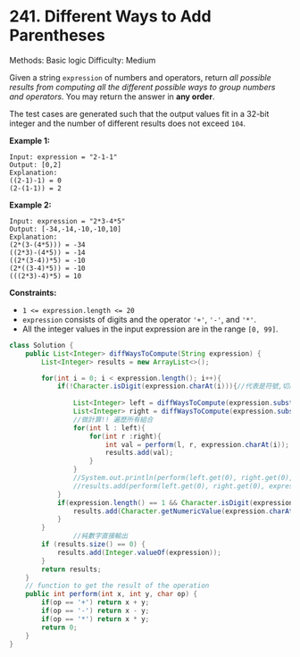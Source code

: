 # 241. Different Ways to Add Parentheses

Methods: Basic logic
Difficulty: Medium

Given a string `expression` of numbers and operators, return *all possible results from computing all the different possible ways to group numbers and operators*. You may return the answer in **any order**.

The test cases are generated such that the output values fit in a 32-bit integer and the number of different results does not exceed `104`.

**Example 1:**

```
Input: expression = "2-1-1"
Output: [0,2]
Explanation:
((2-1)-1) = 0
(2-(1-1)) = 2

```

**Example 2:**

```
Input: expression = "2*3-4*5"
Output: [-34,-14,-10,-10,10]
Explanation:
(2*(3-(4*5))) = -34
((2*3)-(4*5)) = -14
((2*(3-4))*5) = -10
(2*((3-4)*5)) = -10
(((2*3)-4)*5) = 10

```

**Constraints:**

- `1 <= expression.length <= 20`
- `expression` consists of digits and the operator `'+'`, `'-'`, and `'*'`.
- All the integer values in the input expression are in the range `[0, 99]`.

```java
class Solution {
    public List<Integer> diffWaysToCompute(String expression) {
        List<Integer> results = new ArrayList<>();

        for(int i = 0; i < expression.length(); i++){
            if(!Character.isDigit(expression.charAt(i))){//代表是符號,切成左右兩側
    
                List<Integer> left = diffWaysToCompute(expression.substring(0, i));
                List<Integer> right = diffWaysToCompute(expression.substring(i+1));
                //做計算!! 遍歷所有組合
                for(int l : left){
                    for(int r :right){
                        int val = perform(l, r, expression.charAt(i));
                        results.add(val);
                    }
                }
                //System.out.println(perform(left.get(0), right.get(0), expression.charAt(i)));
                //results.add(perform(left.get(0), right.get(0), expression.charAt(i)));
            }
            if(expression.length() == 1 && Character.isDigit(expression.charAt(i))){
                results.add(Character.getNumericValue(expression.charAt(i)));
            }
        }
				//純數字直接輸出
        if (results.size() == 0) {
            results.add(Integer.valueOf(expression));
        }
        return results;
    }
    // function to get the result of the operation
    public int perform(int x, int y, char op) {
        if(op == '+') return x + y;
        if(op == '-') return x - y;
        if(op == '*') return x * y;
        return 0;
    }
}
```